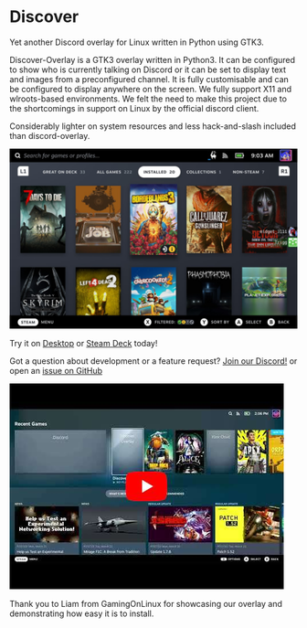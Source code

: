 # Discover
Yet another Discord overlay for Linux written in Python using GTK3.

Discover-Overlay is a GTK3 overlay written in Python3. It can be configured to show who is currently talking on Discord or it can be set to display text and images from a preconfigured channel. It is fully customisable and can be configured to display anywhere on the screen. We fully support X11 and wlroots-based environments. We felt the need to make this project due to the shortcomings in support on Linux by the official discord client.

Considerably lighter on system resources and less hack-and-slash included than discord-overlay.

![Screenshot](overlay_on_deck.jpg)

Try it on [Desktop](usage) or [Steam Deck](deckaddnonsteamgame) today!

Got a question about development or a feature request? [Join our Discord!](https://discord.gg/jRKWMuDy5V) or open an [issue on GitHub](https://github.com/trigg/Discover/issues)

[![GamingOnLinux video showcasing Discover overlay](youtube_preview.jpg)](https://www.youtube.com/watch?v=9-Eu4o3AzMc)

Thank you to Liam from GamingOnLinux for showcasing our overlay and demonstrating how easy it is to install.
